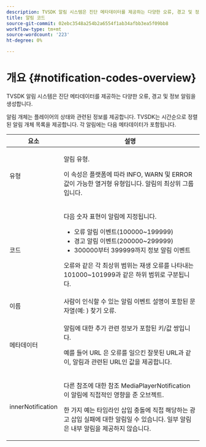 ```yaml
---
description: TVSDK 알림 시스템은 진단 메타데이터를 제공하는 다양한 오류, 경고 및 정보 알림을 생성합니다.
title: 알림 코드
source-git-commit: 02ebc3548a254b2a6554f1ab34afbb3ea5f09bb8
workflow-type: tm+mt
source-wordcount: '223'
ht-degree: 0%

---
```


# 개요 {#notification-codes-overview}

TVSDK 알림 시스템은 진단 메타데이터를 제공하는 다양한 오류, 경고 및 정보 알림을 생성합니다.

알림 개체는 플레이어의 상태와 관련된 정보를 제공합니다. TVSDK는 시간순으로 정렬된 알림 개체 목록을 제공합니다. 각 알림에는 다음 메타데이터가 포함됩니다.

<table frame="all" colsep="1" rowsep="1" id="table_1A32EFFE1834438D8261886EC9D7250D"> 
 <thead> 
  <tr rowsep="1"> 
   <th colname="1" class="entry"> 요소 </th> 
   <th colname="2" class="entry"> 설명 </th> 
  </tr> 
 </thead>
 <tbody> 
  <tr rowsep="1"> 
   <td colname="1"><span class="codeph"> 유형</span> </td> 
   <td colname="2"> <p>알림 유형. </p> <p>이 속성은 플랫폼에 따라 INFO, WARN 및 ERROR 값이 가능한 열거형 유형입니다. 알림의 최상위 그룹입니다. </p> </td> 
  </tr> 
  <tr rowsep="1"> 
   <td colname="1"> <span class="codeph"> 코드</span> </td> 
   <td colname="2"> <p>다음 숫자 표현이 알림에 지정됩니다. 
     <ul id="ul_A86BF89D6B3B410E81FAD718D3C4A9F0"> 
      <li id="li_8180972D704C40098723734DD4B45643">오류 알림 이벤트(100000~199999) </li> 
      <li id="li_0EC29EA5F0034E5EBFEF8E68A6498D39">경고 알림 이벤트(200000~299999) </li> 
      <li id="li_189A53D3D7EF4960A521AB04D00DCF70">300000부터 399999까지 정보 알림 이벤트 </li> 
     </ul> </p> <p>오류와 같은 각 최상위 범위는 재생 오류를 나타내는 101000~101999과 같은 하위 범위로 구분됩니다. </p> </td> 
  </tr> 
  <tr rowsep="1"> 
   <td colname="1"><span class="codeph"> 이름</span> </td> 
   <td colname="2">사람이 인식할 수 있는 알림 이벤트 설명이 포함된 문자열(예: ) <span class="codeph"> 찾기 오류</span>. </td> 
  </tr> 
  <tr rowsep="1"> 
   <td colname="1"><span class="codeph"> 메타데이터</span> </td> 
   <td colname="2"> <p>알림에 대한 추가 관련 정보가 포함된 키/값 쌍입니다. </p> <p>예를 들어 <span class="codeph"> URL</span> 은 오류를 일으킨 잘못된 URL과 같이, 알림과 관련된 URL인 값을 제공합니다. </p> </td> 
  </tr> 
  <tr rowsep="0"> 
   <td colname="1"><span class="codeph"> innerNotification</span> </td> 
   <td colname="2"> <p>다른 참조에 대한 참조 <span class="codeph"> MediaPlayerNotification</span> 이 알림에 직접적인 영향을 준 오브젝트. </p> <p>한 가지 예는 타임라인 삽입 충돌에 직접 해당하는 광고 삽입 실패에 대한 알림일 수 있습니다. 일부 알림은 내부 알림을 제공하지 않습니다. </p> </td> 
  </tr> 
 </tbody> 
</table>

